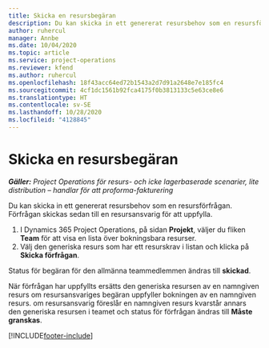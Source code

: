 ```yaml
---
title: Skicka en resursbegäran
description: Du kan skicka in ett genererat resursbehov som en resursförfrågan. Förfrågan skickas sedan till en resursansvarig för att uppfylla.
author: ruhercul
manager: Annbe
ms.date: 10/04/2020
ms.topic: article
ms.service: project-operations
ms.reviewer: kfend
ms.author: ruhercul
ms.openlocfilehash: 18f43acc64ed72b1543a2d7d91a2648e7e185fc4
ms.sourcegitcommit: 4cf1dc1561b92fca4175f0b3813133c5e63ce8e6
ms.translationtype: HT
ms.contentlocale: sv-SE
ms.lasthandoff: 10/28/2020
ms.locfileid: "4128845"
---
```

# <a name="submit-a-resource-request"></a>Skicka en resursbegäran

_**Gäller:** Project Operations för resurs- och icke lagerbaserade scenarier, lite distribution – handlar för att proforma-fakturering_

Du kan skicka in ett genererat resursbehov som en resursförfrågan. Förfrågan skickas sedan till en resursansvarig för att uppfylla.

1. I Dynamics 365 Project Operations, på sidan **Projekt**, väljer du fliken **Team** för att visa en lista över bokningsbara resurser. 
2. Välj den generiska resurs som har ett resurskrav i listan och klicka på **Skicka förfrågan**.

Status för begäran för den allmänna teammedlemmen ändras till **skickad**.

När förfrågan har uppfyllts ersätts den generiska resursen av en namngiven resurs om resursansvariges begäran uppfyller bokningen av en namngiven resurs. om resursansvarig föreslår en namngiven resurs kvarstår annars den generiska resursen i teamet och status för förfrågan ändras till **Måste granskas**.


[!INCLUDE[footer-include](../includes/footer-banner.md)]
